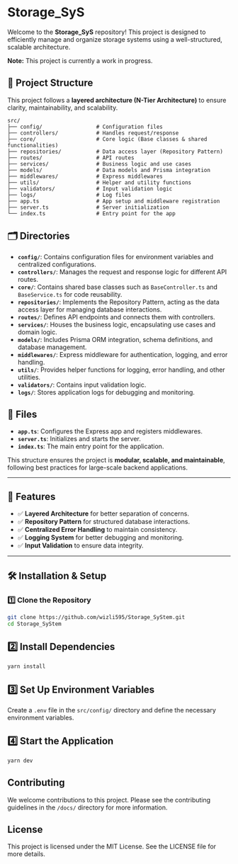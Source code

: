 # Storage_SyS

Welcome to the **Storage_SyS** repository! This project is designed to efficiently manage and organize storage systems using a well-structured, scalable architecture.

**Note:** This project is currently a work in progress.

## 📁 Project Structure

This project follows a **layered architecture (N-Tier Architecture)** to ensure clarity, maintainability, and scalability.

```plaintext
src/
├── config/                 # Configuration files
├── controllers/            # Handles request/response
├── core/                   # Core logic (Base classes & shared functionalities)
├── repositories/           # Data access layer (Repository Pattern)
├── routes/                 # API routes
├── services/               # Business logic and use cases
├── models/                 # Data models and Prisma integration
├── middlewares/            # Express middlewares
├── utils/                  # Helper and utility functions
├── validators/             # Input validation logic
├── logs/                   # Log files
├── app.ts                  # App setup and middleware registration
├── server.ts               # Server initialization
└── index.ts                # Entry point for the app
```

## 🗂 Directories

- **`config/`**: Contains configuration files for environment variables and centralized configurations.
- **`controllers/`**: Manages the request and response logic for different API routes.
- **`core/`**: Contains shared base classes such as `BaseController.ts` and `BaseService.ts` for code reusability.
- **`repositories/`**: Implements the Repository Pattern, acting as the data access layer for managing database interactions.
- **`routes/`**: Defines API endpoints and connects them with controllers.
- **`services/`**: Houses the business logic, encapsulating use cases and domain logic.
- **`models/`**: Includes Prisma ORM integration, schema definitions, and database management.
- **`middlewares/`**: Express middleware for authentication, logging, and error handling.
- **`utils/`**: Provides helper functions for logging, error handling, and other utilities.
- **`validators/`**: Contains input validation logic.
- **`logs/`**: Stores application logs for debugging and monitoring.

## 📜 Files

- **`app.ts`**: Configures the Express app and registers middlewares.
- **`server.ts`**: Initializes and starts the server.
- **`index.ts`**: The main entry point for the application.

This structure ensures the project is **modular, scalable, and maintainable**, following best practices for large-scale backend applications.

---

## 🚀 Features

- ✅ **Layered Architecture** for better separation of concerns.
- ✅ **Repository Pattern** for structured database interactions.
- ✅ **Centralized Error Handling** to maintain consistency.
- ✅ **Logging System** for better debugging and monitoring.
- ✅ **Input Validation** to ensure data integrity.

---

## 🛠 Installation & Setup

### **1️⃣ Clone the Repository**

```sh
git clone https://github.com/wizli595/Storage_SyStem.git
cd Storage_SyStem
```

## 2️⃣ Install Dependencies

```sh
yarn install
```

## 3️⃣ Set Up Environment Variables

Create a `.env` file in the `src/config/` directory and define the necessary environment variables.

## 4️⃣ Start the Application

```sh
yarn dev
```

## Contributing

We welcome contributions to this project. Please see the contributing guidelines in the `/docs/` directory for more information.

## License

This project is licensed under the MIT License. See the LICENSE file for more details.
